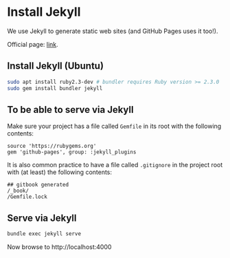# Install Jekyll

We use Jekyll to generate static web sites (and GitHub Pages uses it too!).

Official page: [link](https://jekyllrb.com).

## Install Jekyll (Ubuntu)

```bash
sudo apt install ruby2.3-dev # bundler requires Ruby version >= 2.3.0
sudo gem install bundler jekyll
```

## To be able to serve via Jekyll
Make sure your project has a file called `Gemfile` in its root with the following contents:
```
source 'https://rubygems.org'
gem 'github-pages', group: :jekyll_plugins
```

It is also common practice to have a file called `.gitignore` in the project root with (at least) the following contents:
```
## gitbook generated
/_book/
/Gemfile.lock
```

## Serve via Jekyll
```bash
bundle exec jekyll serve
```

Now browse to http://localhost:4000
